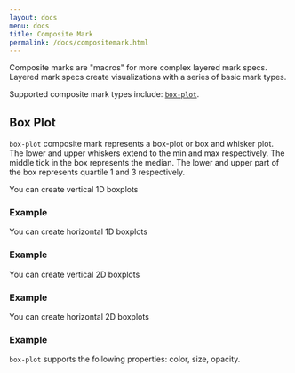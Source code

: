 ```yaml
---
layout: docs
menu: docs
title: Composite Mark
permalink: /docs/compositemark.html
---
```


Composite marks are "macros" for more complex layered mark specs. Layered mark specs create visualizations with a series of basic mark types.

Supported composite mark types include: [`box-plot`](#box-plot).

## Box Plot

`box-plot` composite mark represents a box-plot or box and whisker plot. The lower and upper whiskers extend to the min and max respectively. The middle tick in the box represents the median. The lower and upper part of the box represents quartile 1 and 3 respectively.

You can create vertical 1D boxplots

### Example
<span class="vl-example" data-name="box_plot_minmax_1D_vertical_short"></span>

You can create horizontal 1D boxplots

### Example
<span class="vl-example" data-name="box_plot_minmax_1D_horizontal_short"></span>

You can create vertical 2D boxplots

### Example
<span class="vl-example" data-name="box_plot_minmax_2D_vertical_short"></span>

You can create horizontal 2D boxplots

### Example
<span class="vl-example" data-name="box_plot_minmax_2D_horizontal_short"></span>

`box-plot` supports the following properties: color, size, opacity.
